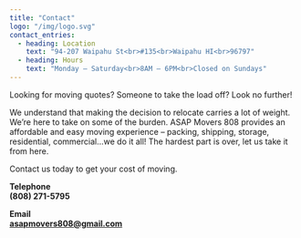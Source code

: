 ```yaml
---
title: "Contact"
logo: "/img/logo.svg"
contact_entries:
  - heading: Location
    text: "94-207 Waipahu St<br>#135<br>Waipahu HI<br>96797"
  - heading: Hours
    text: "Monday – Saturday<br>8AM – 6PM<br>Closed on Sundays"
---
```

Looking for moving quotes? Someone to take the load off? Look no further!  

We understand that making the decision to relocate carries a lot of weight. We’re here to take on some of the burden. ASAP Movers 808 provides an affordable and easy moving experience – packing, shipping, storage, residential, commercial...we do it all! The hardest part is over, let us take it from here.  

Contact us today to get your cost of moving.  

**Telephone**  
**(808) 271-5795**  

**Email**  
**asapmovers808@gmail.com**
